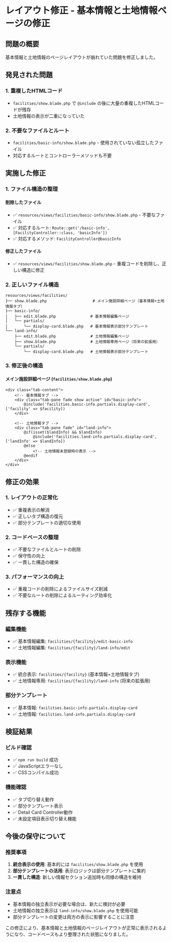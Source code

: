 # レイアウト修正 - 基本情報と土地情報ページの修正

## 問題の概要

基本情報と土地情報のページレイアウトが崩れていた問題を修正しました。

## 発見された問題

### 1. 重複したHTMLコード
- `facilities/show.blade.php` で `@include` の後に大量の重複したHTMLコードが残存
- 土地情報の表示が二重になっていた

### 2. 不要なファイルとルート
- `facilities/basic-info/show.blade.php` - 使用されていない孤立したファイル
- 対応するルートとコントローラーメソッドも不要

## 実施した修正

### 1. ファイル構造の整理

#### 削除したファイル
- ✅ `resources/views/facilities/basic-info/show.blade.php` - 不要なファイル
- ✅ 対応するルート: `Route::get('/basic-info', [FacilityController::class, 'basicInfo'])`
- ✅ 対応するメソッド: `FacilityController@basicInfo`

#### 修正したファイル
- ✅ `resources/views/facilities/show.blade.php` - 重複コードを削除し、正しい構造に修正

### 2. 正しいファイル構造

```
resources/views/facilities/
├── show.blade.php                    # メイン施設詳細ページ（基本情報+土地情報タブ）
├── basic-info/
│   ├── edit.blade.php               # 基本情報編集ページ
│   └── partials/
│       └── display-card.blade.php   # 基本情報表示部分テンプレート
└── land-info/
    ├── edit.blade.php               # 土地情報編集ページ
    ├── show.blade.php               # 土地情報専用ページ（将来の拡張用）
    └── partials/
        └── display-card.blade.php   # 土地情報表示部分テンプレート
```

### 3. 修正後の構造

#### メイン施設詳細ページ (`facilities/show.blade.php`)
```blade
<div class="tab-content">
    <!-- 基本情報タブ -->
    <div class="tab-pane fade show active" id="basic-info">
        @include('facilities.basic-info.partials.display-card', ['facility' => $facility])
    </div>
    
    <!-- 土地情報タブ -->
    <div class="tab-pane fade" id="land-info">
        @if(isset($landInfo) && $landInfo)
            @include('facilities.land-info.partials.display-card', ['landInfo' => $landInfo])
        @else
            <!-- 土地情報未登録時の表示 -->
        @endif
    </div>
</div>
```

## 修正の効果

### 1. レイアウトの正常化
- ✅ 重複表示の解消
- ✅ 正しいタブ構造の復元
- ✅ 部分テンプレートの適切な使用

### 2. コードベースの整理
- ✅ 不要なファイルとルートの削除
- ✅ 保守性の向上
- ✅ 一貫した構造の確保

### 3. パフォーマンスの向上
- ✅ 重複コードの削除によるファイルサイズ削減
- ✅ 不要なルートの削除によるルーティング効率化

## 残存する機能

### 編集機能
- ✅ 基本情報編集: `facilities/{facility}/edit-basic-info`
- ✅ 土地情報編集: `facilities/{facility}/land-info/edit`

### 表示機能
- ✅ 統合表示: `facilities/{facility}` (基本情報+土地情報タブ)
- ✅ 土地情報専用: `facilities/{facility}/land-info` (将来の拡張用)

### 部分テンプレート
- ✅ 基本情報: `facilities.basic-info.partials.display-card`
- ✅ 土地情報: `facilities.land-info.partials.display-card`

## 検証結果

### ビルド確認
- ✅ `npm run build` 成功
- ✅ JavaScriptエラーなし
- ✅ CSSコンパイル成功

### 機能確認
- ✅ タブ切り替え動作
- ✅ 部分テンプレート表示
- ✅ Detail Card Controller動作
- ✅ 未設定項目表示切り替え機能

## 今後の保守について

### 推奨事項
1. **統合表示の使用**: 基本的には `facilities/show.blade.php` を使用
2. **部分テンプレートの活用**: 表示ロジックは部分テンプレートに集約
3. **一貫した構造**: 新しい情報セクション追加時も同様の構造を維持

### 注意点
- 基本情報の独立表示が必要な場合は、新たに検討が必要
- 土地情報の独立表示は `land-info/show.blade.php` を使用可能
- 部分テンプレートの変更は両方の表示に影響することに注意

この修正により、基本情報と土地情報のページレイアウトが正常に表示されるようになり、コードベースもより整理された状態になりました。